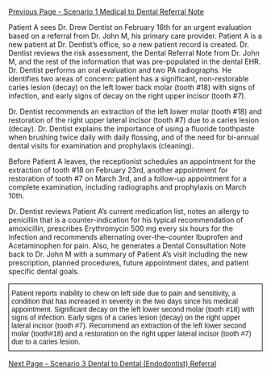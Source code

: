 [Previous Page - Scenario 1 Medical to Dental Referral Note](scenario_1_medical_to_dental_referral_note.html)

Patient A sees Dr. Drew Dentist on February 16th for an urgent evaluation based on a referral from Dr. John M, his primary care provider. Patient A is a new patient at Dr. Dentist’s office, so a new patient record is created. Dr. Dentist reviews the risk assessment, the Dental Referral Note from Dr. John M, and the rest of the information that was pre-populated in the dental EHR. Dr. Dentist performs an oral evaluation and two PA radiographs. He identifies two areas of concern: patient has a significant, non-restorable caries lesion (decay) on the left lower back molar (tooth #18) with signs of infection, and early signs of decay on the right upper incisor (tooth #7). 

Dr. Dentist recommends an extraction of the left lower molar (tooth #18) and restoration of the right upper lateral incisor (tooth #7) due to a caries lesion (decay). Dr. Dentist explains the importance of using a fluoride toothpaste when brushing twice daily with daily flossing, and of the need for bi-annual dental visits for examination and prophylaxis (cleaning). 

Before Patient A leaves, the receptionist schedules an appointment for the extraction of tooth #18 on February 23rd, another appointment for restoration of tooth #7 on March 3rd, and a follow-up appointment for a complete examination, including radiographs and prophylaxis on March 10th. 

Dr. Dentist reviews Patient A’s current medication list, notes an allergy to penicillin that is a counter-indication for his typical recommendation of amoxicillin, prescribes Erythromycin 500 mg every six hours for the infection and recommends alternating over-the-counter Ibuprofen and Acetaminophen for pain. Also, he generates a Dental Consultation Note back to Dr. John M with a summary of Patient A’s visit including the new prescription, planned procedures, future appointment dates, and patient specific dental goals.
<style type="text/css">
.tg  {border-collapse:collapse;border-spacing:0;}
.tg td{border-color:black;border-style:solid;border-width:1px;font-family:Arial, sans-serif;font-size:14px;
  overflow:hidden;padding:10px 5px;word-break:normal;}
.tg th{border-color:black;border-style:solid;border-width:1px;font-family:Arial, sans-serif;font-size:14px;
  font-weight:normal;overflow:hidden;padding:10px 5px;word-break:normal;}
.tg .tg-0lax{text-align:left;vertical-align:top}
</style>
<table class="tg">
<thead>
  <tr>
    <th class="tg-0lax">Patient reports inability to chew on left side due to pain and sensitivity, a condition that has increased in severity in the two days since his medical appointment. Significant decay on the left lower second molar (tooth #18) with signs of infection. Early signs of a caries lesion (decay) on the right upper lateral incisor (tooth #7). Recommend an extraction of the left lower second molar (tooth#18) and a restoration on the right upper lateral incisor (tooth #7) due to a caries lesion.</th>
  </tr>
</thead>
</table>

[Next Page - Scenario 3 Dental to Dental (Endodontist) Referral](scenario_3_dental_to_dental_endodontist_referral.html)